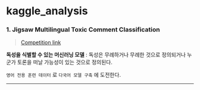# kaggle_analysis

### 1. Jigsaw Multilingual Toxic Comment Classification
> [Competition link](https://www.kaggle.com/c/jigsaw-multilingual-toxic-comment-classification/overview)


>
**독성을 식별할 수 있는 머신러닝 모델**
 : 독성은 무례하거나 무례한 것으로 정의되거나 누군가 토론을 떠날 가능성이 있는 것으로 정의된다.
 
 `영어 전용 훈련 데이터` 로 `다국어 모델 구축` 에 도전한다.
 
------------------------------------------------------
